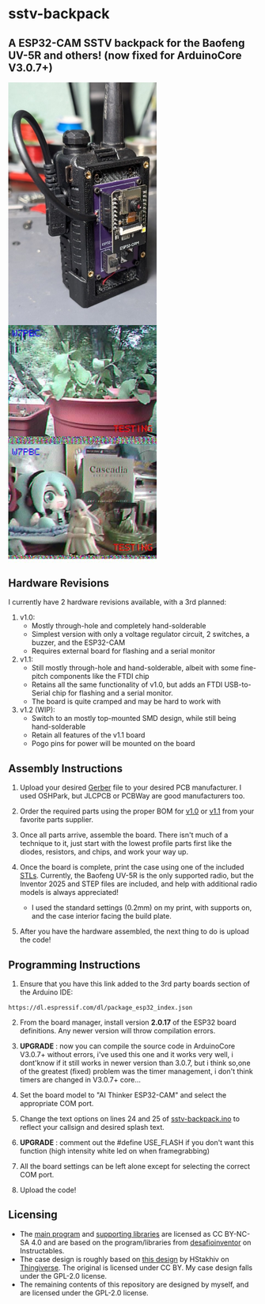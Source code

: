 # sstv-backpack
## A ESP32-CAM SSTV backpack for the Baofeng UV-5R and others! (now fixed for ArduinoCore V3.0.7+)

<img align="center" src="./img/radio.jpg" width="300">
<img align="center" src="./img/sstv1.jpg" width="300">
<img align="center" src="./img/sstv2.jpg" width="300">

## Hardware Revisions
I currently have 2 hardware revisions available, with a 3rd planned: 
1. v1.0:
    * Mostly through-hole and completely hand-solderable
    * Simplest version with only a voltage regulator circuit, 2 switches, a buzzer, and the ESP32-CAM
    * Requires external board for flashing and a serial monitor
2. v1.1: 
    * Still mostly through-hole and hand-solderable, albeit with some fine-pitch components like the FTDI chip
    * Retains all the same functionality of v1.0, but adds an FTDI USB-to-Serial chip for flashing and a serial monitor.
    * The board is quite cramped and may be hard to work with
3. v1.2 (WIP):
    * Switch to an mostly top-mounted SMD design, while still being hand-solderable
    * Retain all features of the v1.1 board
    * Pogo pins for power will be mounted on the board 

## Assembly Instructions
1. Upload your desired [Gerber](./hardware/gerbers/) file to your desired PCB manufacturer. I used OSHPark, but JLCPCB or PCBWay are good manufacturers too.

2. Order the required parts using the proper BOM for [v1.0](./hardware/v1.0/sstv-backpack.csv) or [v1.1](./hardware/v1.1/sstv-backpack.csv) from your favorite parts supplier.

3. Once all parts arrive, assemble the board. There isn't much of a technique to it, just start with the lowest profile parts first like the diodes, resistors, and chips, and work your way up.

4. Once the board is complete, print the case using one of the included [STLs](./hardware/case). Currently, the Baofeng UV-5R is the only supported radio, but the Inventor 2025 and STEP files are included, and help with additional radio models is always appreciated!

    * I used the standard settings (0.2mm) on my print, with supports on, and the case interior facing the build plate.

5. After you have the hardware assembled, the next thing to do is upload the code!

## Programming Instructions
1. Ensure that you have this link added to the 3rd party boards section of the Arduino IDE:
```
https://dl.espressif.com/dl/package_esp32_index.json
```

2. From the board manager, install version **2.0.17** of the ESP32 board definitions. Any newer version will throw compilation errors.
3. **UPGRADE** : now you can compile the source code in ArduinoCore V3.0.7+ without errors, i've used this one and it works very well, i dont'know if it still works in newer version than 3.0.7, but i think so,one of the greatest (fixed) problem was the timer management, i don't think timers are changed in V3.0.7+ core...

4. Set the board model to "AI Thinker ESP32-CAM" and select the appropriate COM port.

5. Change the text options on lines 24 and 25 of [sstv-backpack.ino](./code/sstv-backpack.ino) to reflect your callsign and desired splash text.
6. **UPGRADE** : comment out the #define USE_FLASH if you don't want this function (high intensity white led on when framegrabbing)

7. All the board settings can be left alone except for selecting the correct COM port.

8. Upload the code!

## Licensing
* The [main program](./code/sstv-backpack.ino) and [supporting libraries](./code/) are licensed as CC BY-NC-SA 4.0 and are based on the program/libraries from [desafioinventor](https://www.instructables.com/SSTV-Capsule-V2-for-High-Altitude-Balloons/) on Instructables. 
* The case design is roughly based on [this design](https://www.thingiverse.com/thing:5270394) by HStakhiv on [Thingiverse](https://www.thingiverse.com/hstakhiv/designs). The original is licensed under CC BY. My case design falls under the GPL-2.0 license.
* The remaining contents of this repository are designed by myself, and are licensed under the GPL-2.0 license.
